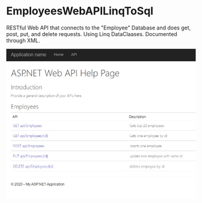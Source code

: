 # EmployeesWebAPILinqToSql

RESTful Web API that connects to the "Employee" Database and does get, post, put, and delete requests. Using Linq DataClaases.
Documented through XML.

<img src="https://raw.githubusercontent.com/CoPaXoN/EmployeesWebAPILinqToSql/master/EmployeesWebAPILinqToSql/ProjectPics/API%20Helper%20Page.jpg"><img/>
